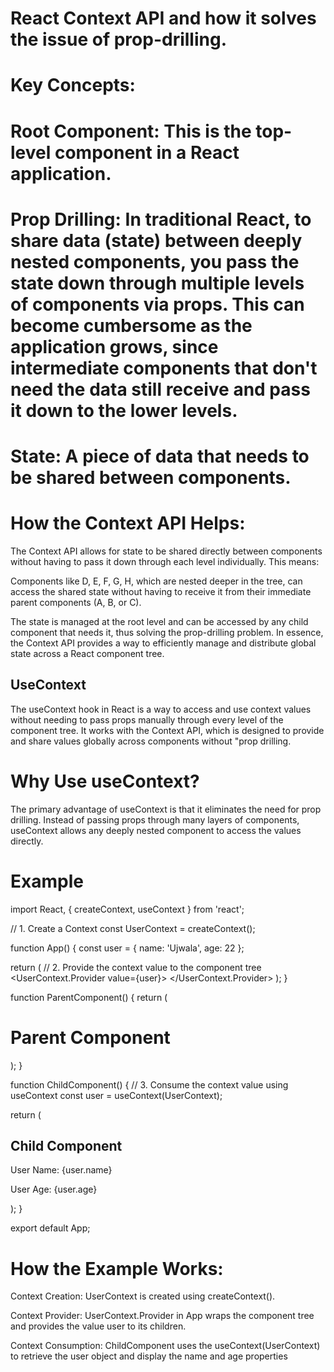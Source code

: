 # React Context API and how it solves the issue of prop-drilling.

# Key Concepts:
# Root Component: This is the top-level component in a React application.

# Prop Drilling: In traditional React, to share data (state) between deeply nested components, you pass the state down through multiple levels of components via props. This can become cumbersome as the application grows, since intermediate components that don't need the data still receive and pass it down to the lower levels.

# State: A piece of data that needs to be shared between components.

# How the Context API Helps:
The Context API allows for state to be shared directly between components without having to pass it down through each level individually. This means:

Components like D, E, F, G, H, which are nested deeper in the tree, can access the shared state without having to receive it from their immediate parent components (A, B, or C).

The state is managed at the root level and can be accessed by any child component that needs it, thus solving the prop-drilling problem.
In essence, the Context API provides a way to efficiently manage and distribute global state across a React component tree.

## UseContext
The useContext hook in React is a way to access and use context values without needing to pass props manually through every level of the component tree. It works with the Context API, which is designed to provide and share values globally across components without "prop drilling.

# Why Use useContext?
The primary advantage of useContext is that it eliminates the need for prop drilling. Instead of passing props through many layers of components, useContext allows any deeply nested component to access the values directly.


# Example
import React, { createContext, useContext } from 'react';

// 1. Create a Context
const UserContext = createContext();

function App() {
  const user = { name: 'Ujwala', age: 22 };

  return (
    // 2. Provide the context value to the component tree
    <UserContext.Provider value={user}>
      <ParentComponent />
    </UserContext.Provider>
  );
}

function ParentComponent() {
  return (
    <div>
      <h1>Parent Component</h1>
      <ChildComponent />
    </div>
  );
}

function ChildComponent() {
  // 3. Consume the context value using useContext
  const user = useContext(UserContext);

  return (
    <div>
      <h2>Child Component</h2>
      <p>User Name: {user.name}</p>
      <p>User Age: {user.age}</p>
    </div>
  );
}

export default App;


# How the Example Works:
Context Creation: UserContext is created using createContext().

Context Provider: UserContext.Provider in App wraps the component tree and provides the value user to its children.

Context Consumption: ChildComponent uses the useContext(UserContext) to retrieve the user object and display the name and age properties